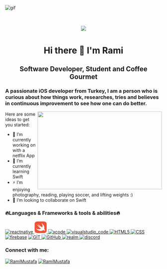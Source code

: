 ![gif](https://media.giphy.com/media/13HgwGsXF0aiGY/giphy.gif) 
<h1 align="center">
  <a href="https://git.io/typing-svg">
    <img src="https://readme-typing-svg.herokuapp.com/?lines=Welcome+to+my+rubber+duck+debugging+page!&center=true&size=17](https://readme-typing-svg.demolab.com/?font=Fira+Code&pause=1000&width=435&lines=welcome+to+my+page">
  </a> 
</h1>
<h1 align="center">Hi there 👋 I'm Rami  </h1>
<h2 align="center">Software Developer, Student and Coffee Gourmet</h2>
<h3>A passionate iOS developer from Turkey, I am a person who is curious about how things work, researches, tries and believes in continuous improvement to see how one can do better.</h3>

 <img src="https://media.giphy.com/media/26tn33aiTi1jkl6H6/giphy.gif" align="right" width="400" height="250">
Here are some ideas to get you started:

- 🔭 I’m currently working on with a netflix App
- 🌱 I’m currently learning Swift
- ⚡ I’m enjoying photography, reading, playing soccer, and lifting weights :)
- 👯 I’m looking to collaborate on Swift
 
<h3 align="left">🔥Languages & Frameworks & tools & abilities🔥</h3>
<p align="left"> 

 <a href="https://reactnative.dev/" target="_blank" rel="noreferrer"> <img src="https://reactnative.dev/img/header_logo.svg" alt="reactnative" width="40" height="40"/> </a>
  <a href="https://developer.apple.com/swift/" target="_blank" rel="noreferrer"> <img src="https://raw.githubusercontent.com/devicons/devicon/master/icons/swift/swift-original.svg" alt="swift" width="40" height="40"/> </a>
  <a href="https://developer.apple.com/xcode/" target="_blank" rel="noreferrer"> <img src="https://www.vectorlogo.zone/logos/apple_xcode/apple_xcode-icon.svg" alt="xcode" width="40" height="40"/> </a>
  <a href="https://code.visualstudio.com/" target="_blank" rel="noreferrer"> <img src="https://www.vectorlogo.zone/logos/visualstudio_code/visualstudio_code-icon.svg" alt="visualstudio_code" width="40" height="40"/> </a>
  <a href="https://tr.wikipedia.org/wiki/HTML5" target="_blank" rel="noreferrer"> <img src="https://www.vectorlogo.zone/logos/w3_html5/w3_html5-icon.svg" alt="HTML5" width="40" height="40"/> </a>
  <a href="https://www.w3schools.com/css/" target="_blank" rel="noreferrer"> <img src="https://www.vectorlogo.zone/logos/w3_css/w3_css-official.svg" alt="CSS" width="40" height="40"/> </a>
  <a href="https://firebase.google.com/" target="_blank" rel="noreferrer"> <img src="https://www.vectorlogo.zone/logos/firebase/firebase-icon.svg" alt="firebase" width="40" height="40"/></a> 
  <a href="https://git-scm.com/" target="_blank" rel="noreferrer"> <img src="https://www.vectorlogo.zone/logos/git-scm/git-scm-icon.svg" alt="GİT" width="40" height="40"/> </a>
  <a href="https://github.com/" target="_blank" rel="noreferrer"> <img src="https://www.vectorlogo.zone/logos/github/github-icon.svg" alt="GitHub" width="40" height="40"/> </a>
   <a href="https://realm.io/" target="_blank" rel="noreferrer"> <img src="https://raw.githubusercontent.com/bestofjs/bestofjs-webui/8665e8c267a0215f3159df28b33c365198101df5/public/logos/realm.svg" alt="realm" width="40" height="40"/> </a>
  <a href=" https://discord.com/" target="_blank" rel="noreferrer"> <img src="https://www.vectorlogo.zone/logos/discordapp/discordapp-icon.svg" alt="discord" width="40" height="40"/> </a>
 </p>
 
 <h3 align="left">Connect with me:</h3>
<p align="left">
<a href="https://twitter.com/ramiRam71" target="blank"><img align="center" src="https://raw.githubusercontent.com/rahuldkjain/github-profile-readme-generator/master/src/images/icons/Social/twitter.svg" alt="RamiMustafa" height="30" width="40" /></a>
<a href="https://www.linkedin.com/in/rami-mustafa-9a5077168/" target="blank"><img align="center" src="https://raw.githubusercontent.com/rahuldkjain/github-profile-readme-generator/master/src/images/icons/Social/linked-in-alt.svg" alt="RamiMustafa" height="30" width="40" /></a>
<!--  <a href="https://www.instagram.com/ramiturkmen_/" target="blank"><img align="center" src="https://raw.githubusercontent.com/rahuldkjain/github-profile-readme-generator/master/src/images/icons/Social/instagram.svg" alt="urielsedge" height="30" width="40" /></a> -->
 </p>


<!--
**rami-mustafa/rami-mustafa** is a ✨ _special_ ✨ repository because its `README.md` (this file) appears on your GitHub profile.

 
 
![snake svg](https://github.com/cihatsolak/cihatsolak/blob/output/github-contribution-grid-snake.svg)

-->
